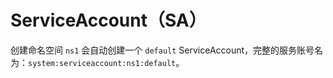 # ServiceAccount（SA）

创建命名空间 `ns1` 会自动创建一个 `default` ServiceAccount，完整的服务账号名为：`system:serviceaccount:ns1:default`。